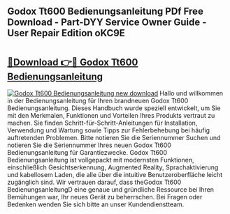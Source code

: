 ## Godox Tt600 Bedienungsanleitung PDf Free Download - Part-DYY Service Owner Guide - User Repair Edition oKC9E

# <h2><a href="http://df2czi.blite.top/?on=Godox+Tt600+Bedienungsanleitung">🔗Download 👉🔴 Godox Tt600 Bedienungsanleitung</a></h2>

[![Godox Tt600 Bedienungsanleitung new download](https://i.imgur.com/lujVjoI.png)](http://df2czi.blite.top/?on=Godox+Tt600+Bedienungsanleitung)
Hallo und willkommen in der Bedienungsanleitung für Ihren brandneuen Godox Tt600 Bedienungsanleitung. Dieses Handbuch wurde speziell entwickelt, um Sie mit den Merkmalen, Funktionen und Vorteilen Ihres Produkts vertraut zu machen. Sie finden Schritt-für-Schritt-Anleitungen für Installation, Verwendung und Wartung sowie Tipps zur Fehlerbehebung bei häufig auftretenden Problemen. Bitte notieren Sie die Seriennummer Suchen und notieren Sie die Seriennummer Ihres neuen Godox Tt600 Bedienungsanleitung für Garantiezwecke. Godox Tt600 Bedienungsanleitung ist vollgepackt mit modernsten Funktionen, einschließlich Gesichtserkennung, Augmented Reality, Sprachaktivierung und kabellosem Laden, die alle über die intuitive Benutzeroberfläche leicht zugänglich sind. Wir vertrauen darauf, dass theGodox Tt600 BedienungsanleitungD eine genaue und gründliche Ressource bei Ihren Bemühungen war, Ihr neues Gerät zu beherrschen. Bei Fragen oder Bedenken wenden Sie sich bitte an unser Kundendienstteam.
